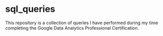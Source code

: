 # sql_queries
This repository is a collection of queries I have performed during my time completing the Google Data Analytics Professional Certification. 
